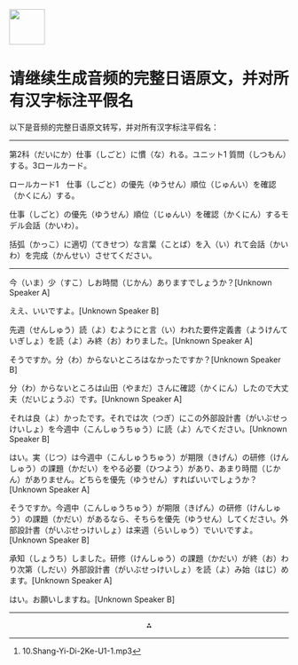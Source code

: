 <img src="https://r2cdn.perplexity.ai/pplx-full-logo-primary-dark%402x.png" style="height:64px;margin-right:32px"/>

# 请继续生成音频的完整日语原文，并对所有汉字标注平假名

以下是音频的完整日语原文转写，并对所有汉字标注平假名：

***

第2科（だいにか）仕事（しごと）に慣（な）れる。ユニット1 質問（しつもん）する。3ロールカード。

ロールカード1　仕事（しごと）の優先（ゆうせん）順位（じゅんい）を確認（かくにん）する。

仕事（しごと）の優先（ゆうせん）順位（じゅんい）を確認（かくにん）するモデル会話（かいわ）。

括弧（かっこ）に適切（てきせつ）な言葉（ことば）を入（い）れて会話（かいわ）を完成（かんせい）させてください。

***

今（いま）少（すこ）しお時間（じかん）ありますでしょうか？[Unknown Speaker A]

ええ、いいですよ。[Unknown Speaker B]

先週（せんしゅう）読（よ）むようにと言（い）われた要件定義書（ようけんていぎしょ）を読（よ）み終（お）わりました。[Unknown Speaker A]

そうですか。分（わ）からないところはなかったですか？[Unknown Speaker B]

分（わ）からないところは山田（やまだ）さんに確認（かくにん）したので大丈夫（だいじょうぶ）です。[Unknown Speaker A]

それは良（よ）かったです。それでは次（つぎ）にこの外部設計書（がいぶせっけいしょ）を今週中（こんしゅうちゅう）に読（よ）んでください。[Unknown Speaker B]

はい。実（じつ）は今週中（こんしゅうちゅう）が期限（きげん）の研修（けんしゅう）の課題（かだい）をやる必要（ひつよう）があり、あまり時間（じかん）がありません。どちらを優先（ゆうせん）すればいいでしょうか？[Unknown Speaker A]

そうですか。今週中（こんしゅうちゅう）が期限（きげん）の研修（けんしゅう）の課題（かだい）があるなら、そちらを優先（ゆうせん）してください。外部設計書（がいぶせっけいしょ）は来週（らいしゅう）でいいですよ。[Unknown Speaker B]

承知（しょうち）しました。研修（けんしゅう）の課題（かだい）が終（お）わり次第（しだい）外部設計書（がいぶせっけいしょ）を読（よ）み始（はじ）めます。[Unknown Speaker A]

はい。お願いしますね。[Unknown Speaker B]

---
<span style="display:none">[^1]</span>

<div style="text-align: center">⁂</div>

[^1]: 10.Shang-Yi-Di-2Ke-U1-1.mp3

